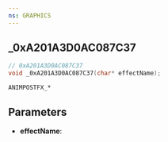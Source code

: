 ```yaml
---
ns: GRAPHICS
---
```

## _0xA201A3D0AC087C37

```c
// 0xA201A3D0AC087C37
void _0xA201A3D0AC087C37(char* effectName);
```

```
ANIMPOSTFX_*
```

## Parameters
* **effectName**:
